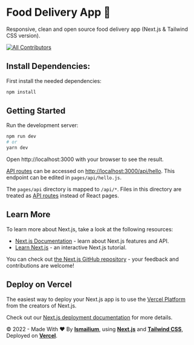 # Food Delivery App :100:
Responsive, clean and open source food delivery app (Next.js & Tailwind CSS version).

<!-- ALL-CONTRIBUTORS-BADGE:START - Do not remove or modify this section -->

[![All Contributors](https://img.shields.io/badge/all_contributors-1-orange.svg?style=flat-square)](#contributors-)

<!-- ALL-CONTRIBUTORS-BADGE:END -->

## Install Dependencies:
First install the needed dependencies:
```bash
npm install
```

## Getting Started
Run the development server:

```bash
npm run dev
# or
yarn dev
```

Open http://localhost:3000 with your browser to see the result.

[API routes](https://nextjs.org/docs/api-routes/introduction) can be accessed on [http://localhost:3000/api/hello](http://localhost:3000/api/hello). This endpoint can be edited in `pages/api/hello.js`.

The `pages/api` directory is mapped to `/api/*`. Files in this directory are treated as [API routes](https://nextjs.org/docs/api-routes/introduction) instead of React pages.

## Learn More

To learn more about Next.js, take a look at the following resources:

- [Next.js Documentation](https://nextjs.org/docs) - learn about Next.js features and API.
- [Learn Next.js](https://nextjs.org/learn) - an interactive Next.js tutorial.

You can check out [the Next.js GitHub repository](https://github.com/vercel/next.js/) - your feedback and contributions are welcome!

## Deploy on Vercel

The easiest way to deploy your Next.js app is to use the [Vercel Platform](https://vercel.com/new?utm_medium=default-template&filter=next.js&utm_source=create-next-app&utm_campaign=create-next-app-readme) from the creators of Next.js.

Check out our [Next.js deployment documentation](https://nextjs.org/docs/deployment) for more details.

&copy; 2022 - Made With ❤️ By <a href="https://ismailium.vercel.app/"><b>Ismailium</b></a>, using <a href="https://nextjs.org/"><b>Next.js</b></a> and <a href="https://tailwindcss.com/"><b>Tailwind CSS</b></a>, Deployed on <a href="https://vercel.com/"><b>Vercel</b></a>.
